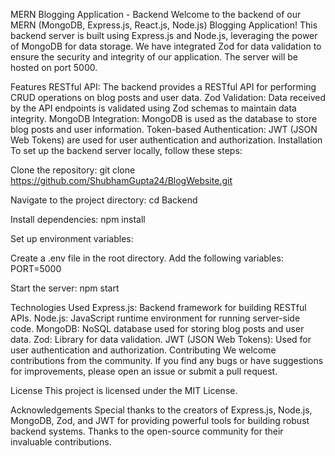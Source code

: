 
MERN Blogging Application - Backend
Welcome to the backend of our MERN (MongoDB, Express.js, React.js, Node.js) Blogging Application! This backend server is built using Express.js and Node.js, leveraging the power of MongoDB for data storage. We have integrated Zod for data validation to ensure the security and integrity of our application. The server will be hosted on port 5000.

Features
RESTful API: The backend provides a RESTful API for performing CRUD operations on blog posts and user data.
Zod Validation: Data received by the API endpoints is validated using Zod schemas to maintain data integrity.
MongoDB Integration: MongoDB is used as the database to store blog posts and user information.
Token-based Authentication: JWT (JSON Web Tokens) are used for user authentication and authorization.
Installation
To set up the backend server locally, follow these steps:

Clone the repository:
git clone https://github.com/ShubhamGupta24/BlogWebsite.git

Navigate to the project directory:
cd Backend

Install dependencies:
npm install

Set up environment variables:

Create a .env file in the root directory.
Add the following variables:
PORT=5000


Start the server:
npm start

Technologies Used
Express.js: Backend framework for building RESTful APIs.
Node.js: JavaScript runtime environment for running server-side code.
MongoDB: NoSQL database used for storing blog posts and user data.
Zod: Library for data validation.
JWT (JSON Web Tokens): Used for user authentication and authorization.
Contributing
We welcome contributions from the community. If you find any bugs or have suggestions for improvements, please open an issue or submit a pull request.

License
This project is licensed under the MIT License.

Acknowledgements
Special thanks to the creators of Express.js, Node.js, MongoDB, Zod, and JWT for providing powerful tools for building robust backend systems.
Thanks to the open-source community for their invaluable contributions.

